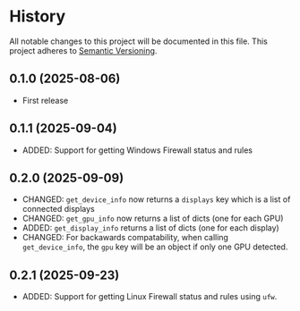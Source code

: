 # History

All notable changes to this project will be documented in this file. This project adheres to [Semantic Versioning](http://semver.org/).

## 0.1.0 (2025-08-06)

- First release

## 0.1.1 (2025-09-04)

- ADDED: Support for getting Windows Firewall status and rules

## 0.2.0 (2025-09-09)

- CHANGED: `get_device_info` now returns a `displays` key which is a list of connected displays
- CHANGED: `get_gpu_info` now returns a list of dicts (one for each GPU)
- ADDED: `get_display_info` returns a list of dicts (one for each display)
- CHANGED: For backawards compatability, when calling `get_device_info`, the `gpu` key will be an object if only one GPU detected.

## 0.2.1 (2025-09-23)

- ADDED: Support for getting Linux Firewall status and rules using `ufw`.

